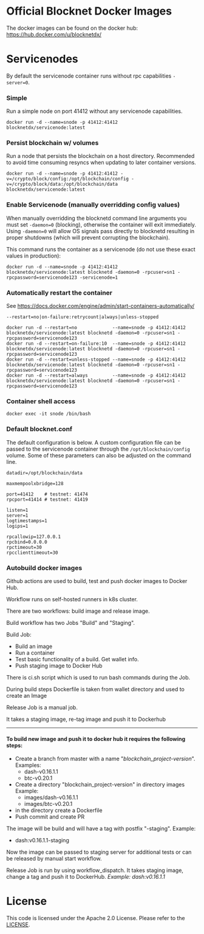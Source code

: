 Official Blocknet Docker Images
===============================

The docker images can be found on the docker hub: https://hub.docker.com/u/blocknetdx/

Servicenodes
============

By default the servicenode container runs without rpc capabilities `-server=0`.

### Simple

Run a simple node on port 41412 without any servicenode capabilities.
```
docker run -d --name=snode -p 41412:41412 blocknetdx/servicenode:latest
```

### Persist blockchain w/ volumes

Run a node that persists the blockchain on a host directory. Recommended to avoid time consuming resyncs when updating to later container versions.
```
docker run -d --name=snode -p 41412:41412 -v=/crypto/block/config:/opt/blockchain/config -v=/crypto/block/data:/opt/blockchain/data blocknetdx/servicenode:latest
```

### Enable Servicenode (manually overridding config values)

When manually overridding the blocknetd command line arguments you must set `-daemon=0` (blocking), otherwise the container will exit immediately. Using `-daemon=0` will allow OS signals pass directly to blocknetd resulting in proper shutdowns (which will prevent corrupting the blockchain).

This command runs the container as a servicenode (do not use these exact values in production):
```
docker run -d --name=snode -p 41412:41412 blocknetdx/servicenode:latest blocknetd -daemon=0 -rpcuser=sn1 -rpcpassword=servicenode123 -servicenode=1
```

### Automatically restart the container

See https://docs.docker.com/engine/admin/start-containers-automatically/

`--restart=no|on-failure:retrycount|always|unless-stopped`

```
docker run -d --restart=no             --name=snode -p 41412:41412 blocknetdx/servicenode:latest blocknetd -daemon=0 -rpcuser=sn1 -rpcpassword=servicenode123
docker run -d --restart=on-failure:10  --name=snode -p 41412:41412 blocknetdx/servicenode:latest blocknetd -daemon=0 -rpcuser=sn1 -rpcpassword=servicenode123
docker run -d --restart=unless-stopped --name=snode -p 41412:41412 blocknetdx/servicenode:latest blocknetd -daemon=0 -rpcuser=sn1 -rpcpassword=servicenode123
docker run -d --restart=always         --name=snode -p 41412:41412 blocknetdx/servicenode:latest blocknetd -daemon=0 -rpcuser=sn1 -rpcpassword=servicenode123
```

### Container shell access

```
docker exec -it snode /bin/bash
```

### Default blocknet.conf

The default configuration is below. A custom configuration file can be passed to the servicenode container through the `/opt/blockchain/config` volume. Some of these parameters can also be adjusted on the command line.
```
datadir=/opt/blockchain/data  

maxmempoolxbridge=128

port=41412    # testnet: 41474
rpcport=41414 # testnet: 41419

listen=1                      
server=1                      
logtimestamps=1               
logips=1                      

rpcallowip=127.0.0.1          
rpcbind=0.0.0.0
rpctimeout=30                 
rpcclienttimeout=30           
```
### Autobuild docker images 

Github actions are used to build, test and push docker images to Docker Hub.

Workflow runs on self-hosted runners in k8s cluster.

There are two workflows: build image and release image. 

Build workflow has two Jobs "Build" and "Staging".

Build Job:
*  Build an image
*  Run a container
*  Test basic functionality of a build. Get wallet info.
*  Push staging image to Docker Hub

There is ci.sh script which is used to run bash commands during the Job.

During build steps Dockerfile is taken from wallet directory and used to create an Image

Release Job is a manual job. 

It takes a staging image, re-tag image and push it to Dockerhub

----
#### To build new image and push it to docker hub it requires the following steps:
* Create a branch from master with a name "_blockchain_project-version_". Examples:
  * dash-v0.16.1.1
  * btc-v0.20.1
* Create a directory "blockchain_project-version" in directory images Example:
  * images/dash-v0.16.1.1
  * images/btc-v0.20.1
* in the directory create a Dockerfile
* Push commit and create PR
 
The image will be build and will have a tag with postfix "-staging". Example:
  * dash:v0.16.1.1-staging

Now the image can be passed to staging server for additional tests or can be released by manual
start workflow.

Release Job is run by using workflow_dispatch. It takes staging image, change a tag and push it to DockerHub.
_Example: dash:v0.16.1.1_

License
=======

This code is licensed under the Apache 2.0 License. Please refer to the [LICENSE](https://github.com/BlocknetDX/dockerimages/blob/master/LICENSE).
